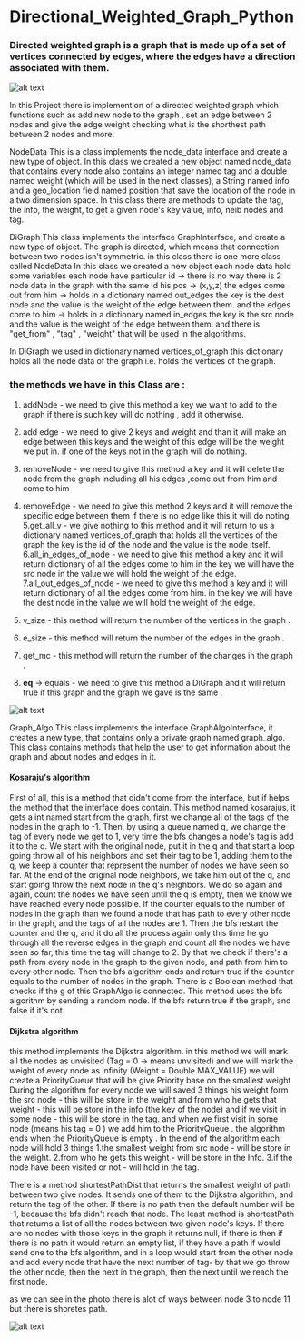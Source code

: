 # Directional_Weighted_Graph_Python


### Directed weighted graph is a graph that is made up of a set of vertices connected by edges, where the edges have a direction associated with them.



![alt text](https://i.stack.imgur.com/YC8LA.gif)






In this Project there is implemention of a directed weighted graph which functions such as add new node to the graph , set an edge between 2 nodes and give the edge weight checking what is the shorthest path between 2 nodes and more.

NodeData
This is a class implements the node_data interface and create a new type of object. In this class we created a new object named node_data that contains 
every node also contains an integer named tag and a double named weight (which will be used in the next classes), a String named info and a geo_location field named position that save the location of the node in a two dimension space.
In this class there are methods to update the tag, the info, the weight, to get a given node's key value, info, neib nodes and tag.

DiGraph
This class implements the interface GraphInterface, and create a new type of object. The graph is directed, which means that connection between two nodes isn't symmetric.
in this class there is one more class called NodeData In this class we created a new object each node data hold some variables 
each node have particular id -> there is no way there is 2 node data in the graph with the same id 
his pos -> (x,y,z)
the edges come out from him -> holds in a dictionary named out_edges the key is the dest node and the value is the weight of the edge between them.
and the edges come to him -> holds in a dictionary named in_edges the key is the src node and the value is the weight of the edge between them.
and there is "get_from" , "tag" , "weight" that will be used in the algorithms.

In DiGraph we used in dictionary named vertices_of_graph this dictionary holds all the node data of the graph i.e. holds the vertices of the graph.

### the methods we have in this Class are :
1. addNode - we need to give this method a key we want to add to the graph if there is such key will do nothing , add it otherwise.

2. add edge - we need to give 2 keys and weight and than it will make an edge between this keys and the weight of this edge will be the weight we put in.
  if one of the keys not in the graph will do nothing.
  
3. removeNode - we need to give this method a key and it will delete the node from the graph including all his edges ,come out from him and come to him 
4. removeEdge - we need to give this method 2 keys and it will remove the specific edge between them if there is no edge like this it will do noting.
5.get_all_v - we give nothing to this method and it will return to us a dictionary named vertices_of_graph that holds all the vertices of the graph the key is the id of the node and the value is the node itself.
6.all_in_edges_of_node - we need to give this method a key and it will return dictionary of all the edges come to him in the key we will have the src node in the value we will hold the weight of the edge.
7.all_out_edges_of_node - we need to give this method a key and it will return dictionary of all the edges come from him. in the key we will have the dest node in the value we will hold the weight of the edge.
8. v_size - this method will return the number of the vertices in the graph .
9. e_size - this method will return the number of the edges in the graph .
10. get_mc - this method will return the number of the changes in the graph .
11. __eq__ -> equals - we need to give this method a DiGraph and it will return true if this graph and the graph we gave is the same . 



![alt text](https://www.researchgate.net/publication/337070671/figure/fig2/AS:865839351857152@1583443596094/An-example-of-directed-weighted-graph.png)

Graph_Algo
This class implements the interface GraphAlgoInterface, it creates a new type, that contains only a private graph named graph_algo.
This class contains methods that help the user to get information about the graph and about nodes and edges in it.


#### Kosaraju's algorithm

First of all, this is a method that didn't come from the interface, but if helps the method that the interface does contain. This method named kosarajus, it gets a int named start from the graph, first we change all of the tags of the nodes in the graph to -1. Then, by using a queue named q, we change the tag of every node we get to 1, very time the bfs changes a node's tag is add it to the q. We start with the original node, put it in the q and that start a loop going throw all of his neighbors and set their tag to be 1, adding them to the q, we keep a counter that represent the number of nodes we have seen so far. At the end of the original node neighbors, we take him out of the q, and start going throw the next node in the q's neighbors. We do so again and again, count the nodes we have seen until the q is empty, then we know we have reached every node possible.
If the counter equals to the number of nodes in the graph than we found a node that has path to every other node in the graph, and the tags of all the nodes are 1.
Then the bfs restart the counter and the q, and it do all the process again only this time he go through all the reverse edges in the graph and count all the nodes we have seen so far, this time the tag will change to 2. 
By that we check if there's a path from every node in the graph to the given node, and path from him to every other node.
Then the bfs algorithm ends and return true if the counter equals to the number of nodes in the graph.
There is a Boolean method that checks if the g of this GraphAlgo is connected. This method uses the bfs algorithm by sending a random node. If the bfs return true if the graph, and false if it's not.

#### Dijkstra algorithm

this method implements the Dijkstra algorithm.
in this method we will mark all the nodes as unvisited (Tag = 0 -> means unvisited)
and we will mark the weight of every node as infinity (Weight = Double.MAX_VALUE)
we will create a PriorityQueue that will be give Priority base on the smallest weight
During the algorithm for every node we will saved 3 things
his weight form the src node - this will be store in the weight
and from who he gets that weight - this will be store in the info (the key of the node)
and if we visit in some node - this will be store in the tag.
and when we first visit in some node (means his tag = 0 )
we add him to the PriorityQueue .
the algorithm ends when the PriorityQueue is empty .
In the end of the algorithm each node will hold 3 things
1.the smallest weight from src node - will be store in the weight.
2.from who he gets this weight - will be store in the Info.
3.if the node have been visited or not - will hold in the tag.



There is a method shortestPathDist that returns the smallest weight of path between two give nodes. It sends one of them to the Dijkstra algorithm, and return the tag of the other. If there is no path then the default number will be -1, because the bfs didn't reach that node.
The least method is shortestPath that returns a list of all the nodes between two given node's keys. If there are no nodes with those keys in the graph it returns null, if there is then if there is no path it would return an empty list, if they have a path if would send one to the bfs algorithm, and in a loop would start from the other node  and add every node that have the next number of tag- by that we go throw the other node, then the next in the graph, then the next until we reach the first node.

as we can see in the photo there is alot of ways between node 3 to node 11 but there is shoretes path.


![alt text](https://www.researchgate.net/profile/Trong_Do/publication/224234542/figure/fig2/AS:393713277784066@1470879968319/a-Weighted-directed-graph-topology-scenario-2.png)

